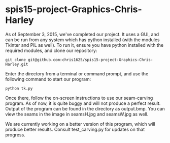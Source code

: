 # spis15-project-Graphics-Chris-Harley
As of September 3, 2015, we've completed our project. It uses a GUI, and
can be run from any system which has python installed (with the modules
Tkinter and PIL as well). To run it, ensure you have python installed with
the required modules, and clone our repository:

    git clone git@github.com:chris1625/spis15-project-Graphics-Chris-Harley.git

Enter the directory from a terminal or command prompt, and use the 
following command to start our program:

    python tk.py

Once there, follow the on-screen instructions to use our seam-carving
program. As of now, it is quite buggy and will not produce a perfect
result. Output of the program can be found in the directory as output.bmp.
You can view the seams in the image in seamsH.jpg and seamsW.jpg as well.

We are currently working on a better version of this program, which will
produce better results. Consult test_carving.py for updates on that 
progress.
